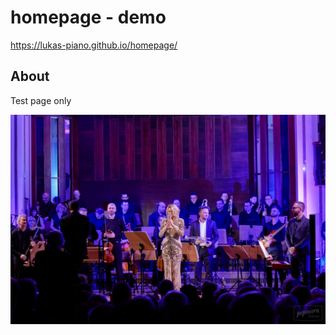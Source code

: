  # homepage - demo
 https://lukas-piano.github.io/homepage/
 
 ## About
Test page only

![Pepiniera Dźwięku](https://github.com/Lukas-piano/homepage/blob/main/images/share.jpg?raw=true)
